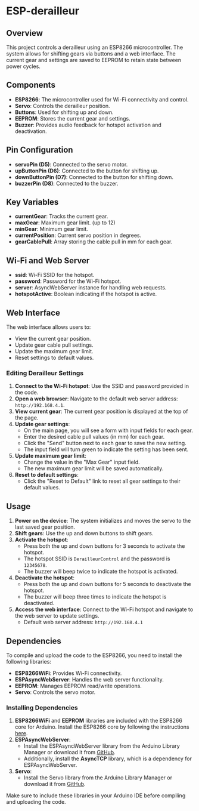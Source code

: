# ESP-derailleur

## Overview
This project controls a derailleur using an ESP8266 microcontroller. The system allows for shifting gears via buttons and a web interface. The current gear and settings are saved to EEPROM to retain state between power cycles.

## Components
- **ESP8266**: The microcontroller used for Wi-Fi connectivity and control.
- **Servo**: Controls the derailleur position.
- **Buttons**: Used for shifting up and down.
- **EEPROM**: Stores the current gear and settings.
- **Buzzer**: Provides audio feedback for hotspot activation and deactivation.

## Pin Configuration
- **servoPin (D5)**: Connected to the servo motor.
- **upButtonPin (D6)**: Connected to the button for shifting up.
- **downButtonPin (D7)**: Connected to the button for shifting down.
- **buzzerPin (D8)**: Connected to the buzzer.

## Key Variables
- **currentGear**: Tracks the current gear.
- **maxGear**: Maximum gear limit. (up to 12)
- **minGear**: Minimum gear limit.
- **currentPosition**: Current servo position in degrees.
- **gearCablePull**: Array storing the cable pull in mm for each gear.

## Wi-Fi and Web Server
- **ssid**: Wi-Fi SSID for the hotspot.
- **password**: Password for the Wi-Fi hotspot.
- **server**: AsyncWebServer instance for handling web requests.
- **hotspotActive**: Boolean indicating if the hotspot is active.

## Web Interface
The web interface allows users to:
- View the current gear position.
- Update gear cable pull settings.
- Update the maximum gear limit.
- Reset settings to default values.

### Editing Derailleur Settings
1. **Connect to the Wi-Fi hotspot**: Use the SSID and password provided in the code.
2. **Open a web browser**: Navigate to the default web server address: `http://192.168.4.1`.
3. **View current gear**: The current gear position is displayed at the top of the page.
4. **Update gear settings**:
   - On the main page, you will see a form with input fields for each gear.
   - Enter the desired cable pull values (in mm) for each gear.
   - Click the "Send" button next to each gear to save the new setting.
   - The input field will turn green to indicate the setting has been sent.
5. **Update maximum gear limit**:
   - Change the value in the "Max Gear" input field.
   - The new maximum gear limit will be saved automatically.
6. **Reset to default settings**:
   - Click the "Reset to Default" link to reset all gear settings to their default values.

## Usage
1. **Power on the device**: The system initializes and moves the servo to the last saved gear position.
2. **Shift gears**: Use the up and down buttons to shift gears.
3. **Activate the hotspot**: 
   - Press both the up and down buttons for 3 seconds to activate the hotspot.
   - The hotspot SSID is `DerailleurControl` and the password is `12345678`.
   - The buzzer will beep twice to indicate the hotspot is activated.
4. **Deactivate the hotspot**: 
   - Press both the up and down buttons for 5 seconds to deactivate the hotspot.
   - The buzzer will beep three times to indicate the hotspot is deactivated.
5. **Access the web interface**: Connect to the Wi-Fi hotspot and navigate to the web server to update settings.
   - Default web server address: `http://192.168.4.1`

## Dependencies
To compile and upload the code to the ESP8266, you need to install the following libraries:
- **ESP8266WiFi**: Provides Wi-Fi connectivity.
- **ESPAsyncWebServer**: Handles the web server functionality.
- **EEPROM**: Manages EEPROM read/write operations.
- **Servo**: Controls the servo motor.

### Installing Dependencies
1. **ESP8266WiFi** and **EEPROM** libraries are included with the ESP8266 core for Arduino. Install the ESP8266 core by following the instructions [here](https://github.com/esp8266/Arduino#installing-with-boards-manager).
2. **ESPAsyncWebServer**:
   - Install the ESPAsyncWebServer library from the Arduino Library Manager or download it from [GitHub](https://github.com/me-no-dev/ESPAsyncWebServer).
   - Additionally, install the **AsyncTCP** library, which is a dependency for ESPAsyncWebServer.
3. **Servo**:
   - Install the Servo library from the Arduino Library Manager or download it from [GitHub](https://github.com/arduino-libraries/Servo).

Make sure to include these libraries in your Arduino IDE before compiling and uploading the code.